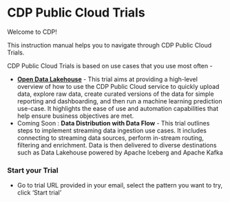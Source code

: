 # CDP Public Cloud Trials

Welcome to CDP!

This instruction manual helps you to navigate through CDP Public Cloud Trials.

CDP Public Cloud Trials is based on use cases that you use most often - 

- [**Open Data Lakehouse**](https://github.com/cdp-trial-patterns/opendatalakehouse) - This trial aims at providing a high-level overview of how to use the CDP Public Cloud service to quickly upload data, explore raw data, create curated versions of the data for simple reporting and dashboarding, and then run a machine learning prediction use-case. It highlights the ease of use and automation capabilities that help ensure business objectives are met.
- Coming Soon : **Data Distribution with Data Flow** - This trial outlines steps to implement streaming data ingestion use cases. It includes connecting to streaming data sources, perform in-stream routing, filtering and enrichment. Data is then delivered to diverse destinations such as Data Lakehouse powered by Apache Iceberg and Apache Kafka

### Start your Trial

- Go to trial URL provided in your email, select the pattern you want to try, click ‘Start trial’


